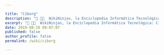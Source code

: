 ```yaml
---

title: "Cíborg"
description: "📖 👨‍💻  WikiNinjas, la Enciclopedia Informática Tecnológica: Cíborg"
excerpt: "📖 👨‍💻  WikiNinjas, la Enciclopedia Informática Tecnológica: Cíborg"
date: 2019-08-28 09:07:07
published: false
author_profile: false
permalink: /wiki/ciborg

---
```



<!-- 
#### NOTAS EXTRAÍDAS DE LIBRO
-->

<!-- Posterior definición del término * por Donna Haraway, en "manifiesto para cyborgs" donde se refiere al mismo como "un híbrido entre una máquina y un organismo" 1991, p.50.

C.H.Gray lo define como "organismos autorregulados que combinan juntamente lo natural y lo artificial en un solo sistema" (2002, pag.2)

Gray diferencia en una escala de entre "simple controlleres" controladores simples >>> son los formados por el uso de interfaces informáticas y digitales derivados de la comunicación a través de un ordenador o algún tipo de inyección sobre el cuerpo. Bio-tech integratos "anexo de elementos artículados o implantación de mejoras de las capacidades fisiologicas a traves de apexion de protesis al cuerpo" o genetic cyborgs "la formación de híbridos mediante la ingeniería genética -exoesqueletos mecánicos cubiertos por completo por musculatura humana y la posible transferencia de las facultades humanas -memoria y conciencia- en dispositivos inorgánicos -chps, discos durs, etc"

Clasificación de Clynes sobre los Cyborgs:

Distingue entre los cybrgs mecánicos y los orgánicos. Posteriormente entre, Cyborgs I: -astronatuta ayudada a sobrevivir fuera d su atmósfera, el cyborg fisiologico- Cyborgs II: -los que incorporan mecanismos d regulacion emocional- cyborg psicológico- Cyborgs III: -los que hacen uso del conocimiento biológico y genético, insertando nuevos genes en su ADN, el cyborg genético)
y el cyborg IV: -la suma de todo l oanterior - AUN NO EXISTEN?- y serían acapae de modificar su propia herencia y descendencia.

Clasificación de tipos de cyborgs, en varios tipos de s"istemas de naturaleza mixsta" o "sistemas híbridos":

Inicio Humano. Método -protesis "bionico" .Humanos tecnologicamnte modificados de un modo importante- Logica: endogena, maquinizar lo humano. Final: Cyborg -humano protesico-
Inicio Máquina. Método -mímesis (IA) maquinas replicantes o imitantes de lo humano, incluso con componentes biologicos anadidos. Lógica: Exógena -humanizar la máquina. Final. Cyborg -máquina android-
Inicio: Humano+Máquina . Método -recombinación a muy pequeñas escalas- nanobiotecnologia e ingenieria genética-. Lógia: fusión e hibridación desde la gestación. Cyborg: PostHumano.
-->